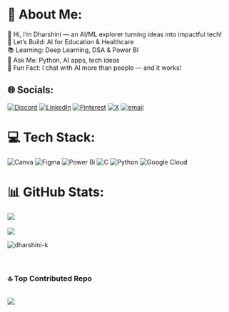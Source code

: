 # 💫 About Me:
👋 Hi, I’m Dharshini — an AI/ML explorer turning ideas into impactful tech!<br>
🤝 Let’s Build: AI for Education & Healthcare<br>
📚 Learning: Deep Learning, DSA & Power BI<br>
💬 Ask Me: Python, AI apps, tech ideas<br>
🤖 Fun Fact: I chat with AI more than people — and it works!<br>
## 🌐 Socials:
[![Discord](https://img.shields.io/badge/Discord-%237289DA.svg?logo=discord&logoColor=white)](https://discord.gg/https://discord.gg/2DNwAHFy) [![LinkedIn](https://img.shields.io/badge/LinkedIn-%230077B5.svg?logo=linkedin&logoColor=white)](https://linkedin.com/in/https://www.linkedin.com/in/dharshini-kumaresan-20799b290?utm_source=share&utm_campaign=share_via&utm_content=profile&utm_medium=android_app) [![Pinterest](https://img.shields.io/badge/Pinterest-%23E60023.svg?logo=Pinterest&logoColor=white)](https://pinterest.com/https://pin.it/7nWw76uR2) [![X](https://img.shields.io/badge/X-black.svg?logo=X&logoColor=white)](https://x.com/https://x.com/BTSarmyD1?t=re8PTQuu5XScFd4Jz9glqA&s=09) [![email](https://img.shields.io/badge/Email-D14836?logo=gmail&logoColor=white)](mailto:dharshuk123@gmail.com) 

# 💻 Tech Stack:
![Canva](https://img.shields.io/badge/Canva-%2300C4CC.svg?style=for-the-badge&logo=Canva&logoColor=white) ![Figma](https://img.shields.io/badge/figma-%23F24E1E.svg?style=for-the-badge&logo=figma&logoColor=white) ![Power Bi](https://img.shields.io/badge/power_bi-F2C811?style=for-the-badge&logo=powerbi&logoColor=black) ![C](https://img.shields.io/badge/c-%2300599C.svg?style=for-the-badge&logo=c&logoColor=white) ![Python](https://img.shields.io/badge/python-3670A0?style=for-the-badge&logo=python&logoColor=ffdd54) ![Google Cloud](https://img.shields.io/badge/GoogleCloud-%234285F4.svg?style=for-the-badge&logo=google-cloud&logoColor=white)

# 📊 GitHub Stats:
![](https://github-readme-stats.vercel.app/api?username=dharshuk&theme=holi&hide_border=false&include_all_commits=true&count_private=true)<br/>
<br>![](https://nirzak-streak-stats.vercel.app/?user=dharshuk&theme=holi&hide_border=false)<br/>
<p><img align="left" src="https://github-readme-stats.vercel.app/api/top-langs?username=dharshini-k&show_icons=true&locale=en&layout=compact" alt="dharshini-k" /></p><br><br>
















<br>









### 🔝 Top Contributed Repo
<br>![](https://github-contributor-stats.vercel.app/api?username=dharshuk&limit=5&theme=aura&combine_all_yearly_contributions=true)

<!-- Proudly created with GPRM ( https://gprm.itsvg.in ) -->
